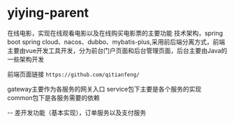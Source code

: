 # yiying-parent
在线电影，实现在线观看电影以及在线购买电影票的主要功能
技术架构，spring boot spring cloud、nacos、dubbo、mybatis-plus,采用前后端分离方式，前端主要由vue开发工具开发，分为前台门户页面和后台管理页面，后台主要由Java的一些架构开发

前端页面链接
```https://github.com/qitianfeng/```


gateway主要作为各服务的网关入口
service包下主要是各个服务的实现
common包下是各服务需要的依赖


-- 差开发功能（基本实现），订单服务以及支付服务
